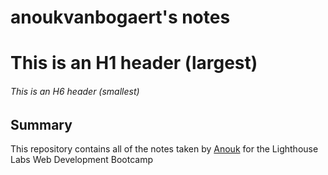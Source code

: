 # anoukvanbogaert's notes
# This is an H1 header (largest)
###### This is an H6 header (smallest)

## Summary
This repository contains all of the notes taken by [Anouk](https://github.com/anoukvanbogaert) for the Lighthouse Labs Web Development Bootcamp
